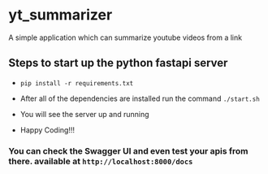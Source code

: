 # yt_summarizer

A simple application which can summarize youtube videos from a link

## Steps to start up the python fastapi server
 - ```pip install -r requirements.txt```
 - After all of the dependencies are installed run the command ```./start.sh```

 - You will see the server up and running

 - Happy Coding!!!

### You can check the Swagger UI and even test your apis from there. available at ```http://localhost:8000/docs``` 
